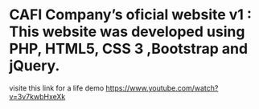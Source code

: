 # CAFI Company’s oficial website v1 : This website was developed using PHP, HTML5, CSS 3 ,Bootstrap and jQuery.


visite this link for a life demo
https://www.youtube.com/watch?v=3v7kwbHxeXk
